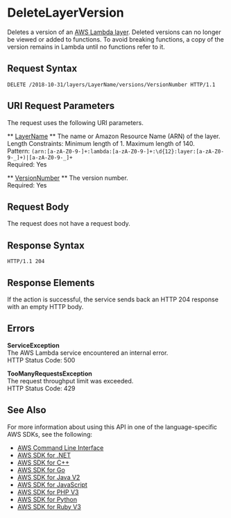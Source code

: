 # DeleteLayerVersion<a name="API_DeleteLayerVersion"></a>

Deletes a version of an [ AWS Lambda layer](https://docs.aws.amazon.com/lambda/latest/dg/configuration-layers.html)\. Deleted versions can no longer be viewed or added to functions\. To avoid breaking functions, a copy of the version remains in Lambda until no functions refer to it\.

## Request Syntax<a name="API_DeleteLayerVersion_RequestSyntax"></a>

```
DELETE /2018-10-31/layers/LayerName/versions/VersionNumber HTTP/1.1
```

## URI Request Parameters<a name="API_DeleteLayerVersion_RequestParameters"></a>

The request uses the following URI parameters\.

 ** [LayerName](#API_DeleteLayerVersion_RequestSyntax) **   <a name="SSS-DeleteLayerVersion-request-LayerName"></a>
The name or Amazon Resource Name \(ARN\) of the layer\.  
Length Constraints: Minimum length of 1\. Maximum length of 140\.  
Pattern: `(arn:[a-zA-Z0-9-]+:lambda:[a-zA-Z0-9-]+:\d{12}:layer:[a-zA-Z0-9-_]+)|[a-zA-Z0-9-_]+`   
Required: Yes

 ** [VersionNumber](#API_DeleteLayerVersion_RequestSyntax) **   <a name="SSS-DeleteLayerVersion-request-VersionNumber"></a>
The version number\.  
Required: Yes

## Request Body<a name="API_DeleteLayerVersion_RequestBody"></a>

The request does not have a request body\.

## Response Syntax<a name="API_DeleteLayerVersion_ResponseSyntax"></a>

```
HTTP/1.1 204
```

## Response Elements<a name="API_DeleteLayerVersion_ResponseElements"></a>

If the action is successful, the service sends back an HTTP 204 response with an empty HTTP body\.

## Errors<a name="API_DeleteLayerVersion_Errors"></a>

 **ServiceException**   
The AWS Lambda service encountered an internal error\.  
HTTP Status Code: 500

 **TooManyRequestsException**   
The request throughput limit was exceeded\.  
HTTP Status Code: 429

## See Also<a name="API_DeleteLayerVersion_SeeAlso"></a>

For more information about using this API in one of the language\-specific AWS SDKs, see the following:
+  [AWS Command Line Interface](https://docs.aws.amazon.com/goto/aws-cli/lambda-2015-03-31/DeleteLayerVersion) 
+  [AWS SDK for \.NET](https://docs.aws.amazon.com/goto/DotNetSDKV3/lambda-2015-03-31/DeleteLayerVersion) 
+  [AWS SDK for C\+\+](https://docs.aws.amazon.com/goto/SdkForCpp/lambda-2015-03-31/DeleteLayerVersion) 
+  [AWS SDK for Go](https://docs.aws.amazon.com/goto/SdkForGoV1/lambda-2015-03-31/DeleteLayerVersion) 
+  [AWS SDK for Java V2](https://docs.aws.amazon.com/goto/SdkForJavaV2/lambda-2015-03-31/DeleteLayerVersion) 
+  [AWS SDK for JavaScript](https://docs.aws.amazon.com/goto/AWSJavaScriptSDK/lambda-2015-03-31/DeleteLayerVersion) 
+  [AWS SDK for PHP V3](https://docs.aws.amazon.com/goto/SdkForPHPV3/lambda-2015-03-31/DeleteLayerVersion) 
+  [AWS SDK for Python](https://docs.aws.amazon.com/goto/boto3/lambda-2015-03-31/DeleteLayerVersion) 
+  [AWS SDK for Ruby V3](https://docs.aws.amazon.com/goto/SdkForRubyV3/lambda-2015-03-31/DeleteLayerVersion) 